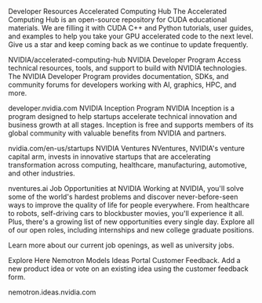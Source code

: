 Developer Resources
Accelerated Computing Hub
The Accelerated Computing Hub is an open-source repository for CUDA educational materials. We are filling it with CUDA C++ and Python tutorials, user guides, and examples to help you take your GPU accelerated code to the next level. Give us a star and keep coming back as we continue to update frequently.

NVIDIA/accelerated-computing-hub
NVIDIA Developer Program
Access technical resources, tools, and support to build with NVIDIA technologies. The NVIDIA Developer Program provides documentation, SDKs, and community forums for developers working with AI, graphics, HPC, and more.

developer.nvidia.com
NVIDIA Inception Program
NVIDIA Inception is a program designed to help startups accelerate technical innovation and business growth at all stages. Inception is free and supports members of its global community with valuable benefits from NVIDIA and partners.

nvidia.com/en-us/startups
NVIDIA Ventures
NVentures, NVIDIA's venture capital arm, invests in innovative startups that are accelerating transformation across computing, healthcare, manufacturing, automotive, and other industries.

nventures.ai
Job Opportunities at NVIDIA
Working at NVIDIA, you'll solve some of the world's hardest problems and discover never-before-seen ways to improve the quality of life for people everywhere. From healthcare to robots, self-driving cars to blockbuster movies, you'll experience it all. Plus, there's a growing list of new opportunities every single day. Explore all of our open roles, including internships and new college graduate positions.

Learn more about our current job openings, as well as university jobs.

Explore Here
Nemotron Models Ideas Portal
Customer Feedback. Add a new product idea or vote on an existing idea using the customer feedback form.

nemotron.ideas.nvidia.com